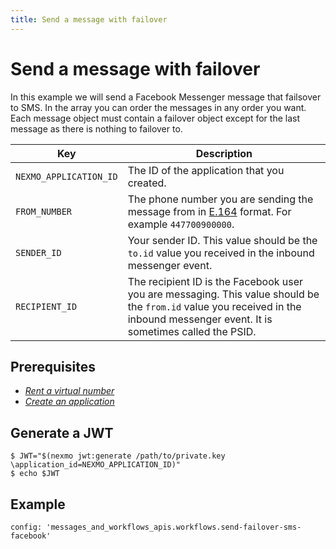 ```yaml
---
title: Send a message with failover
---
```


# Send a message with failover

In this example we will send a Facebook Messenger message that failsover to SMS. In the array you can order the messages in any order you want. Each message object must contain a failover object except for the last message as there is nothing to failover to.

Key | Description
-- | --
`NEXMO_APPLICATION_ID` |	The ID of the application that you created.
`FROM_NUMBER` | The phone number you are sending the message from in [E.164](https://en.wikipedia.org/wiki/E.164) format. For example `447700900000`.
`SENDER_ID` | Your sender ID. This value should be the `to.id` value you received in the inbound messenger event.
`RECIPIENT_ID` | The recipient ID is the Facebook user you are messaging. This value should be the `from.id` value you received in the inbound messenger event. It is sometimes called the PSID.

## Prerequisites

- *[Rent a virtual number](/account/guides/numbers#rent-virtual-numbers)*
- *[Create an application](/concepts/guides/applications#getting-started-with-applications)*

## Generate a JWT

```curl
$ JWT="$(nexmo jwt:generate /path/to/private.key \application_id=NEXMO_APPLICATION_ID)"
$ echo $JWT
```

## Example

```tabbed_examples
config: 'messages_and_workflows_apis.workflows.send-failover-sms-facebook'
```
